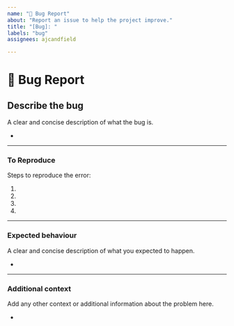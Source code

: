 ```yaml
---
name: "🐞 Bug Report"
about: "Report an issue to help the project improve."
title: "[Bug]: "
labels: "bug"
assignees: ajcandfield

---
```


# **🐞 Bug Report**

## **Describe the bug**

A clear and concise description of what the bug is.

*

---

### **To Reproduce**

Steps to reproduce the error:

1.
2.
3.
4.

---

### **Expected behaviour**

A clear and concise description of what you expected to happen.

*

---

### **Additional context**

Add any other context or additional information about the problem here.

*
